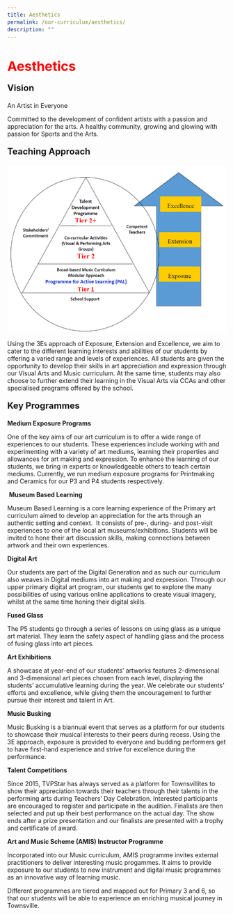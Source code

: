 ```yaml
---
title: Aesthetics
permalink: /our-curriculum/aesthetics/
description: ""
---
```

<h1 style="color:red;font-size:30px">Aesthetics</h1>

<p style="font-size:20px"><strong>Vision</strong></p>An Artist in Everyone

Committed to the development of confident artists with a passion and appreciation for the arts. A healthy community, growing and glowing with passion for Sports and the Arts.


<p style="font-size:20px"><strong>Teaching Approach</strong></p>

![](/images/Aesthetic.png)

Using the 3Es approach of Exposure, Extension and Excellence, we aim to cater to the different learning interests and abilities of our students by offering a varied range and levels of experiences. All students are given the  opportunity to develop their skills in art appreciation and expression through our Visual Arts and Music curriculum. At the same time, students may also choose to further extend their learning in the Visual Arts via CCAs and other specialised programs offered by the school.

<p style="font-size:20px"><strong>Key Programmes</strong></p>

**Medium Exposure Programs**

One of the key aims of our art curriculum is to offer a wide range of experiences to our students. These experiences include working with and experimenting with a variety of art mediums, learning their properties and allowances for art making and expression. To enhance the learning of our students, we bring in experts or knowledgeable others to teach certain mediums. Currently, we run medium exposure programs for Printmaking and Ceramics for our P3 and P4 students respectively.

 **Museum Based Learning**
 
Museum Based Learning is a core learning experience of the Primary art curriculum aimed to develop an appreciation for the arts through an authentic setting and context.  It consists of pre-, during- and post-visit experiences to one of the local art museums/exhibitions. Students will be invited to hone their art discussion skills, making connections between artwork and their own experiences.

**Digital Art**

Our students are part of the Digital Generation and as such our curriculum also weaves in Digital mediums into art making and expression. Through our upper primary digital art program, our students get to explore the many possibilities of using various online applications to create visual imagery, whilst at the same time honing their digital skills.


**Fused Glass**

The P5 students go through a series of lessons on using glass as a unique art material. They learn the safety aspect of handling glass and the process of fusing glass into art pieces.

**Art Exhibitions**

A showcase at year-end of our students’ artworks features 2-dimensional and 3-dimensional art pieces chosen from each level, displaying the students’ accumulative learning during the year. We celebrate our students’ efforts and excellence, while giving them the encouragement to further pursue their interest and talent in Art.

**Music Busking**

Music Busking is a biannual event that serves as a platform for our students to showcase their musical interests to their peers during recess. Using the 3E approach, exposure is provided to everyone and budding performers get to have first-hand experience and strive for excellence during the performance.

**Talent Competitions**

Since 2015, TVPStar has always served as a platform for Townsvillites to show their appreciation towards their teachers through their talents in the performing arts during Teachers’ Day Celebration. Interested participants are encouraged to register and participate in the audition. Finalists are then selected and put up their best performance on the actual day. The show ends after a prize presentation and our finalists are presented with a trophy and certificate of award.

**Art and Music Scheme (AMIS) Instructor Programme**

Incorporated into our Music curriculum, AMIS programme invites external practitioners to deliver interesting music progammes. It aims to provide exposure to our students to new instrument and digital music programmes as an innovative way of learning music.

Different programmes are tiered and mapped out for Primary 3 and 6, so that our students will be able to experience an enriching musical journey in Townsville.